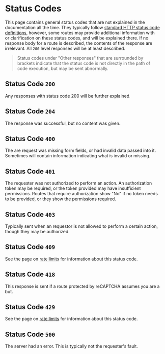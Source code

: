 # Status Codes

This page contains general status codes that are not explained in the documentation all the time. They typically follow [standard HTTP status code definitions](https://developer.mozilla.org/en-US/docs/Web/HTTP/Status), however, some routes may provide additional information with or clarification on these status codes, and will be explained there. If no response body for a route is described, the contents of the response are irrelevant. All `200` level responses will be at least described.

> Status codes under "Other responses" that are surrounded by brackets indicate that the status code is not directly in the path of code execution, but may be sent abnormally.

## Status Code `200`

Any responses with status code 200 will be further explained.

## Status Code `204`

The response was successful, but no content was given.

## Status Code `400`

The are request was missing form fields, or had invalid data passed into it. Sometimes will contain information indicating what is invalid or missing.

## Status Code `401`

The requester was not authorized to perform an action. An authorization token may be required, or the token provided may have insufficient permissions. Routes that require authorization show "No" if no token needs to be provided, or they show the permissions required.

## Status Code `403`

Typically sent when an requestor is not allowed to perform a certain action, though they may be authorized.

## Status Code `409`

See the page on [rate limits](/registry-api/rate-limits.md) for information about this status code.

## Status Code `418` 

This response is sent if a route protected by reCAPTCHA assumes you are a bot.

## Status Code `429`

See the page on [rate limits](/registry-api/rate-limits.md) for information about this status code.

## Status Code `500`

The server had an error. This is typically not the requester's fault.